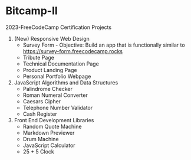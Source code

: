 # Bitcamp-II
2023-FreeCodeCamp Certification Projects
1. (New) Responsive Web Design
   * Survey Form	- Objective: Build an app that is functionally similar to https://survey-form.freecodecamp.rocks
   * Tribute Page	
   * Technical Documentation Page	
   * Product Landing Page	
   * Personal Portfolio Webpage	
2. JavaScript Algorithms and Data Structures
   * Palindrome Checker	
   * Roman Numeral Converter	
   * Caesars Cipher	
   * Telephone Number Validator	
   * Cash Register	
3. Front End Development Libraries
   * Random Quote Machine	
   * Markdown Previewer	
   * Drum Machine	
   * JavaScript Calculator	
   * 25 + 5 Clock
